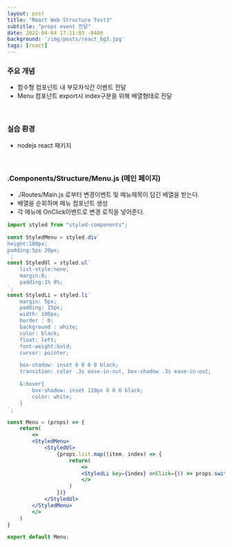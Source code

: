 ```yaml
---
layout: post
title: "React Web Structure Test3"
subtitle: "props event 전달"
date: 2022-04-04 17:11:03 -0400
background: '/img/posts/react_bg3.jpg'
tags: [react]
---
```


### 주요 개념 
* 함수형 컴포넌트 내 부모자식간 이벤트 전달
* Menu 컴포넌트 export시 index구분을 위해 배열형태로 전달

<br>

### 실습 환경
* nodejs react 패키지

<br>

### .Components/Structure/Menu.js (메인 페이지)
* ./Routes/Main.js 로부터 변경이벤트 및 메뉴제목이 담긴 배열을 받는다.
* 배열을 순회하며 메뉴 컴포넌트 생성
* 각 메뉴에 OnClick이벤트로 변경 로직을 넣어준다.

``` jsx
import styled from "styled-components";

const StyledMenu = styled.div`
height:100px;
padding:5px 20px;
`;
const StyledUl = styled.ul`
    list-style:none;
    margin:0;
    padding:1% 8%;
`;
const StyledLi = styled.li`
    margin: 5px;
    padding: 15px;
    width: 100px;
    border : 0;
    background : white;
    color: black;
    float: left;
    font-weight:bold;
    cursor: pointer;

    box-shadow: inset 0 0 0 0 black;
    transition: color .3s ease-in-out, box-shadow .3s ease-in-out;    

    &:hover{  
        box-shadow: inset 110px 0 0 0 black;
        color: white;
    }    
`;

const Menu = (props) => {
    return(
        <>
        <StyledMenu>
            <StyledUl>
                {props.list.map((item, index) => {
                    return(
                        <>
                        <StyledLi key={index} onClick={() => props.switch_page(index)}>{item.title}</StyledLi>
                        </>
                    )
                })}
            </StyledUl>
        </StyledMenu>
        </>
    )
}

export default Menu;
```


